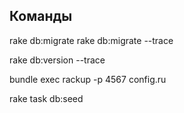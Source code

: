 ## Команды

rake db:migrate
rake db:migrate --trace

rake db:version --trace

bundle exec rackup -p 4567 config.ru

rake task db:seed